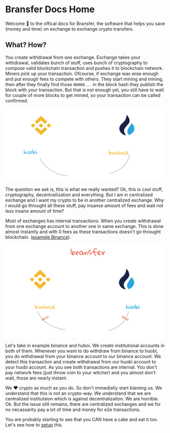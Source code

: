# Bransfer Docs Home

Welcome 👋 to the offical docs for Bransfer, the software that helps you save (money and time) on exchange to exchange crypto transfers.

## What? How?

You create withdrawal from one exchange. Exchange takes your withdrawal, validates bunch of stuff, uses bunch of cryptography to compose valid blockchain transaction and pushes it to blockchain network. Miners pick up your transaction. Ofcourse, if exchange was wise enough and put enough fees to compete with others. They start mining and mining, then after they finally find those `00000...` in the block hash they publish the block with your transaction. But that is not enough yet, you still have to wait for couple of more blocks to get minied, so your transaction can be called confirmed. 

![Standard withdrawal](/assets/standard_withdrawal.png)

The question we ask is, this is what we really wanted? Ok, this is cool stuff, cryptography, decentrailization and everything. But I am in centralized exchange and I want my crypto to be in another centralized exchange. Why I would go throught all these stuff, pay insanse amount of fees and wait not less insane amount of time?

Most of exchanges has internal transactions. When you create withdrawal from one exchange account to another one in same exchange. This is done almost instantly and with 0 fees as these transactions doesn't go throught blockchain. ([example Binance](https://www.binance.com/en/support/articles/360037037312-How-to-Make-Internal-Transfer-within-Binance)). 

![Bransfer withdrawal](/assets/bransfer_withdrawal.png)

Let's take in example binance and huboi. We create institutional accounts in both of them. Whenever you want to do withdraw from binance to huobi, you do withdrawal from your binance account to our binance account. We detect this transaction and create withdrawal from our huobi account to your huobi account. As you see both transactions are internal. You don't pay network fees (just throw coin to your witcher) and you almost don't wait, those are nearly instant.

We ❤️ crypto as much as you do. So don't immediatly start blaming us. We understand that this is not an crypto-way. We understand that we are centralized institutaion which is against decentralizaiton. We are horrible. Ok. But the issue still remains, there are centralized exchanges and we for no necassarity pay a lot of time and money for e2e transactions.

You are probably starting to see that you CAN have a cake and eat it too. Let's see how to [setup](./Setup.md) this.
